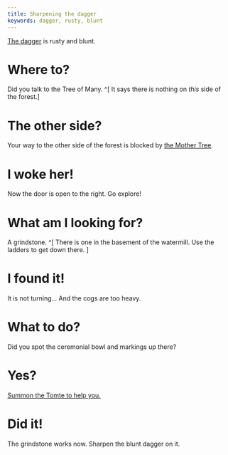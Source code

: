 ```yaml
---
title: Sharpening the dagger
keywords: dagger, rusty, blunt
---
```


[The dagger](04-hurt-troll.md) is rusty and blunt.

# Where to?
Did you talk to the Tree of Many. ^[ It says there is nothing on *this* side of the forest.]

# The other side?
Your way to the other side of the forest is blocked by [the Mother Tree](05-mother-tree.md).

# I woke her!
Now the door is open to the right. Go explore!

# What am I looking for?
A grindstone. ^[ There is one in the basement of the watermill. Use the ladders to get down there. ]

# I found it!
It is not turning... And the cogs are too heavy.

# What to do?
Did you spot the ceremonial bowl and markings up there?

# Yes?
[Summon the Tomte to help you.](120-summon-tomte.md)

# Did it!
The grindstone works now. Sharpen the blunt dagger on it.
